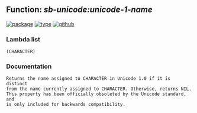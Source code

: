 ## Function: ***sb-unicode:unicode-1-name***
[![package](https://img.shields.io/badge/Package-SB--UNICODE-5f9ea0.svg?style=social&colorA=999999)](../) [![type](https://img.shields.io/badge/Type-Function-5f9ea0.svg?style=social&colorA=999999)](../#function) [![github](https://img.shields.io/badge/GitHub-View_the_source-5f9ea0.svg?style=social&colorA=999999&logo=github)](https://github.com/sbcl/sbcl/blob/master/src/code/target-unicode.lisp/) 
### Lambda list
```
(CHARACTER)
```
### Documentation
```
Returns the name assigned to CHARACTER in Unicode 1.0 if it is distinct
from the name currently assigned to CHARACTER. Otherwise, returns NIL.
This property has been officially obsoleted by the Unicode standard, and
is only included for backwards compatibility.
```
